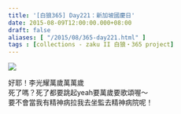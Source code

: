 ```yaml
---
title: '[白狼365] Day221：新加坡國慶日'
date: 2015-08-09T12:00:00.000+08:00
draft: false
aliases: [ "/2015/08/365-day221.html" ]
tags : [collections - zaku II 白狼・365 project]
---
```


[![](https://farm1.staticflickr.com/349/19768003684_40e22ae694_z.jpg)](https://farm1.staticflickr.com/349/19768003684_40e22ae694_z.jpg)

好耶！李光耀萬歲萬萬歲  
死了嗎？死了都要跳起yeah要萬歲要歌頌喔～  
要不會當我有精神病拉我去坐監去精神病院呢！